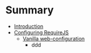 # Summary

* [Introduction](README.md)
* [Configuring RequireJS](configuring_requirejs/chapter.md)
   * [Vanilla web-configuration](configuring_requirejs/vanilla_web-configuration.md)
       * ddd

